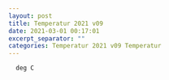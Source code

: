 ```yaml
---
layout: post
title: Temperatur 2021 v09
date: 2021-03-01 00:17:01
excerpt_separator: ""
categories: Temperatur 2021 v09 Temperatur
---
```

```
  deg C
```
